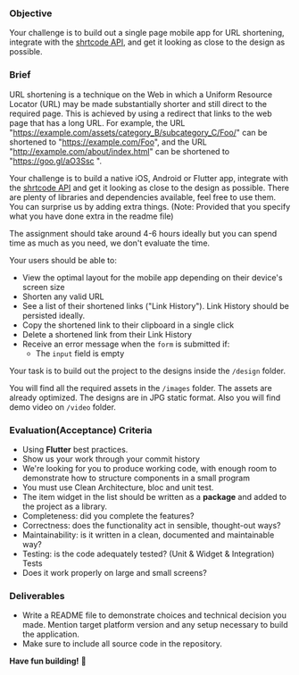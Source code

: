 ### Objective

Your challenge is to build out a single page mobile app for URL shortening, integrate with the [shrtcode API](https://app.shrtco.de/docs), and get it looking as close to the design as possible.

### Brief

URL shortening is a technique on the Web in which a Uniform Resource Locator (URL) may be made substantially shorter and still direct to the required page. This is achieved by using a redirect that links to the web page that has a long URL. For example, the URL "https://example.com/assets/category_B/subcategory_C/Foo/" can be shortened to "https://example.com/Foo", and the URL "http://example.com/about/index.html" can be shortened to "https://goo.gl/aO3Ssc ".

Your challenge is to build a native iOS, Android or Flutter app, integrate with the [shrtcode API](https://app.shrtco.de/docs) and get it looking as close to the design as possible. There are plenty of libraries and dependencies available, feel free to use them. You can surprise us by adding extra things. (Note: Provided that you specify what you have done extra in the readme file)

The assignment should take around 4-6 hours ideally but you can spend time as much as you need, we don't evaluate the time.

Your users should be able to:

-   View the optimal layout for the mobile app depending on their device's screen size
-   Shorten any valid URL
-   See a list of their shortened links ("Link History"). Link History should be persisted ideally.
-   Copy the shortened link to their clipboard in a single click
-   Delete a shortened link from their Link History
-   Receive an error message when the `form` is submitted if:
    -   The `input` field is empty

Your task is to build out the project to the designs inside the `/design` folder.

You will find all the required assets in the `/images` folder. The assets are already optimized. The designs are in JPG static format. Also you will find demo video on `/video` folder.

### Evaluation(Acceptance) Criteria

-   Using **Flutter** best practices.
-   Show us your work through your commit history
-   We're looking for you to produce working code, with enough room to demonstrate how to structure components in a small program
-   You must use Clean Architecture, bloc and unit test.
-   The item widget in the list should be written as a **package** and added to the project as a library.
-   Completeness: did you complete the features?
-   Correctness: does the functionality act in sensible, thought-out ways?
-   Maintainability: is it written in a clean, documented and maintainable way?
-   Testing: is the code adequately tested? (Unit & Widget & Integration) Tests
-   Does it work properly on large and small screens?

### Deliverables

-  Write a README file to demonstrate choices and technical decision you made. Mention target platform version and any setup necessary to build the application.
-  Make sure to include all source code in the repository.


**Have fun building!** 🚀
